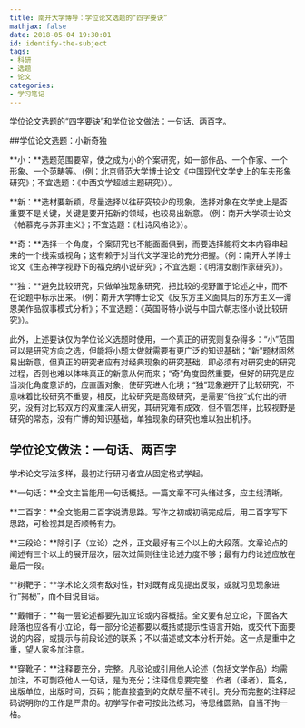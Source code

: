 ```yaml
---
title: 南开大学博导：学位论文选题的“四字要诀”
mathjax: false
date: 2018-05-04 19:30:01
id: identify-the-subject 
tags:
- 科研
- 选题
- 论文
categories:
- 学习笔记
---
```


学位论文选题的“四字要诀”和学位论文做法：一句话、两百字。

<!---more--->

##学位论文选题：小新奇独 

**小：**选题范围要窄，使之成为小的个案研究，如一部作品、一个作家、一个形象、一个范畴等。（例：北京师范大学博士论文《中国现代文学史上的车夫形象研究》；不宜选题：《中西文学超越主题研究》）。

**新：**选材要新颖，尽量选择以往研究较少的现象，选择对象在文学史上是否重要不是关键，关键是要开拓新的领域，也较易出新意。（例：南开大学硕士论文《帕慕克与苏菲主义》；不宜选题：《杜诗风格论》）。

**奇：**选择一个角度，个案研究也不能面面俱到，而要选择能将文本内容串起来的一个线索或视角；这有赖于对当代文学理论的充分把握。（例：南开大学博士论文《生态神学视野下的福克纳小说研究》；不宜选题：《明清女剧作家研究》）。

**独：**避免比较研究，只做单独现象研究，把比较的视野置于论述之中，而不在论题中标示出来。（例：南开大学博士论文《反东方主义面具后的东方主义—谭恩美作品叙事模式分析》；不宜选题：《英国哥特小说与中国六朝志怪小说比较研究》）。

此外，上述要诀仅为学位论义选题时使用，一个真正的研究则复杂得多：“小”范围可以是研究方向之选，但能将小题大做就需要有更广泛的知识基础；“新”题材固然易出新意，但真正的研究者应有对经典现象的研究基础，即必须有对研究史的研究过程，否则也难以体味真正的新意从何而来；“奇”角度固然重要，但好的研究是应当淡化角度意识的，应直面对象，使研究进人化境；“独”现象避开了比较研究，不意味着比较研究不重要，相反，比较研究是高级研究，是需要“倍投”式付出的研究，没有对比较双方的双重深人研究，其研究难有成效，但不管怎样，比较视野是研究的常态，没有广博的知识基础，单独现象的研究也难以独出机抒。

## 学位论文做法：一句话、两百字

学术论文写法多样，最初进行研习者宜从固定格式学起。

**一句话：**全文主旨能用一句话概括。一篇文章不可头绪过多，应主线清晰。

**二百字：**全文能用二百字说清思路。写作之初或初稿完成后，用二百字写下思路，可检视其是否顺畅有力。

**三段论：**除引子（立论）之外，正文最好有三个以上的大段落。文章论点的阐述有三个以上的展开层次，层次过简则往往论述力度不够；最有力的论述应放在最后一段。

**树靶子：**学术论文须有敌对性，针对既有成见提出反驳，或就习见现象进行“揭秘”，而不自说自话。

**戴帽子：**每一层论述都要先加立论或内容概括。全文要有总立论，下面各大段落也应各有小立论，每一部分论述都要以概括或提示性语言开始，或交代下面要说的内容，或提示与前段论述的联系；不以描述或文本分析开始。这一点是重中之重，望人家多加注意。

**穿靴子：**注释要充分，完整。凡驳论或引用他人论述（包括文学作品）均需加注，不可剽窃他人一句话，是为充分；注释信息要完整：作者（译者），篇名，出版单位，出版时间，页码；能直接査到的文献尽量不转引。充分而完整的注释起码说明你的工作是严肃的。初学写作者可按此法练习，待思维圆熟，自当不拘一格。